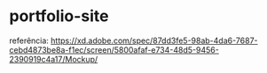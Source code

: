 # portfolio-site

referência:
https://xd.adobe.com/spec/87dd3fe5-98ab-4da6-7687-cebd4873be8a-f1ec/screen/5800afaf-e734-48d5-9456-2390919c4a17/Mockup/
